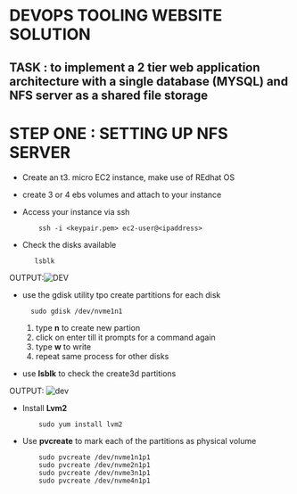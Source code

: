 # DEVOPS TOOLING WEBSITE SOLUTION

## TASK : to implement a 2 tier web application architecture with a single database (MYSQL) and NFS server as a shared file storage 


# STEP ONE : SETTING UP NFS SERVER

   * Create an t3. micro EC2 instance, make use of REdhat OS
   * create 3 or 4 ebs volumes and attach to your instance
   * Access your instance via ssh

             ssh -i <keypair.pem> ec2-user@<ipaddress>

   * Check the disks available

            lsblk
     
  OUTPUT:![DEV](https://drive.google.com/file/d/1_eufeQqQI3343D2DKyr2nVHj7RD1ex3h/view?usp=sharing)

   * use the gdisk utility tpo create partitions for each disk

           sudo gdisk /dev/nvme1n1

      1. type **n** to create new partion
      2.  click on enter till it prompts for a command again
      3.  type **w** to write
      4.  repeat same process for other disks

  * use **lsblk** to check the create3d partitions

 OUTPUT:    ![dev](https://github.com/citadelict/My-devops-Journey/tree/main/DEVOPS%20TOOLING%20WEBSITE%20SOLUTION/images)


  * Install **Lvm2**

            sudo yum install lvm2
    
  * Use **pvcreate** to mark  each of the partitions as physical volume

            sudo pvcreate /dev/nvme1n1p1
            sudo pvcreate /dev/nvme2n1p1
            sudo pvcreate /dev/nvme3n1p1
            sudo pvcreate /dev/nvme4n1p1
    















    
